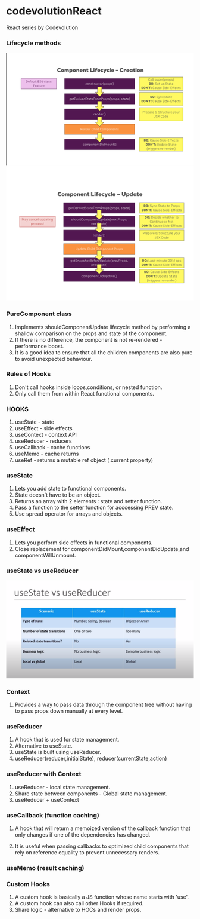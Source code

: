 # codevolutionReact

React series by Codevolution

### Lifecycle methods

![creation](/img/creation-cycle.png)
![updation](/img/updation-cycle.png)

### PureComponent class

1. Implements shouldComponentUpdate lifecycle method by performing a shallow comparison on the props and state of the component.
2. If there is no difference, the component is not re-rendered - performance boost.
3. It is a good idea to ensure that all the children components are also pure to avoid unexpected behaviour.

### Rules of Hooks

1. Don't call hooks inside loops,conditions, or nested function.
2. Only call them from within React functional components.

### HOOKS

1. useState - state
2. useEffect - side effects
3. useContext - context API
4. useReducer - reducers
5. useCallback - cache functions
6. useMemo - cache returns
7. useRef - returns a mutable ref object (.current property)

### useState

1. Lets you add state to functional components.
2. State doesn't have to be an object.
3. Returns an array with 2 elements : state and setter function.
4. Pass a function to the setter function for acccessing PREV state.
5. Use spread operator for arrays and objects.

### useEffect

1. Lets you perform side effects in functional components.
2. Close replacement for componentDidMount,componentDidUpdate,and componentWillUnmount.

### useState vs useReducer

![when](/img/when.png)

### Context

1. Provides a way to pass data through the component tree without having to pass props down manually at every level.

### useReducer

1. A hook that is used for state management.
2. Alternative to useState.
3. useState is built using useReducer.
4. useReducer(reducer,initialState), reducer(currentState,action)

### useReducer with Context

1. useReducer - local state management.
2. Share state between components - Global state management.
3. useReducer + useContext

### useCallback (function caching)

1. A hook that will return a memoized version of the callback function that only changes if one of the dependencies has changed.

2. It is useful when passing callbacks to optimized child components that rely on reference equality to prevent unnecessary renders.

### useMemo (result caching)

### Custom Hooks

1. A custom hook is basically a JS function whose name starts with 'use'.
2. A custom hook can also call other Hooks if required.
3. Share logic - alternative to HOCs and render props.
